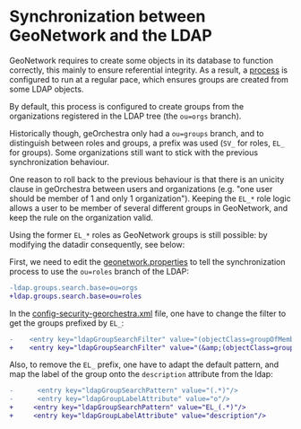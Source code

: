 # Synchronization between GeoNetwork and the LDAP

GeoNetwork requires to create some objects in its database to function
correctly, this mainly to ensure referential integrity. As a result, a
[process](https://github.com/georchestra/datadir/blob/master/geonetwork/config/config-security-georchestra.xml#L108-L124)
is configured to run at a regular pace, which ensures groups are created from
some LDAP objects.

By default, this process is configured to create groups from the organizations
registered in the LDAP tree (the `ou=orgs` branch).

Historically though, geOrchestra only had a `ou=groups` branch, and to
distinguish between roles and groups, a prefix was used (`SV_` for roles, `EL_`
for groups). Some organizations still want to stick with the previous
synchronization behaviour.

One reason to roll back to the previous behaviour is that there is an unicity
clause in geOrchestra between users and organizations (e.g. "one user should be member of 1
and only 1 organization"). Keeping the `EL_*` role logic allows a user to be
member of several different groups in GeoNetwork, and keep the rule on the organization valid.

Using the former `EL_*` roles as GeoNetwork groups is still possible: by modifying
the datadir consequently, see below:

First, we need to edit the
[geonetwork.properties](https://github.com/georchestra/datadir/blob/master/geonetwork/geonetwork.properties#L60)
to tell the synchronization process to use the `ou=roles` branch of the LDAP:

```diff
-ldap.groups.search.base=ou=orgs
+ldap.groups.search.base=ou=roles
```

In the
[config-security-georchestra.xml](https://github.com/georchestra/datadir/blob/master/geonetwork/config/config-security-georchestra.xml#L117)
file, one have to change the filter to get the groups prefixed by `EL_`:


```diff
-    <entry key="ldapGroupSearchFilter" value="(objectClass=groupOfMembers)"/>
+    <entry key="ldapGroupSearchFilter" value="(&amp;(objectClass=groupOfMembers)(cn=EL_*))"/>

```

Also, to remove the `EL_` prefix, one have to adapt the default pattern, and
map the label of the group onto the `description` attribute from the ldap:

```diff
-      <entry key="ldapGroupSearchPattern" value="(.*)"/>
-      <entry key="ldapGroupLabelAttribute" value="o"/>
+     <entry key="ldapGroupSearchPattern" value="EL_(.*)"/>
+     <entry key="ldapGroupLabelAttribute" value="description"/>
```
